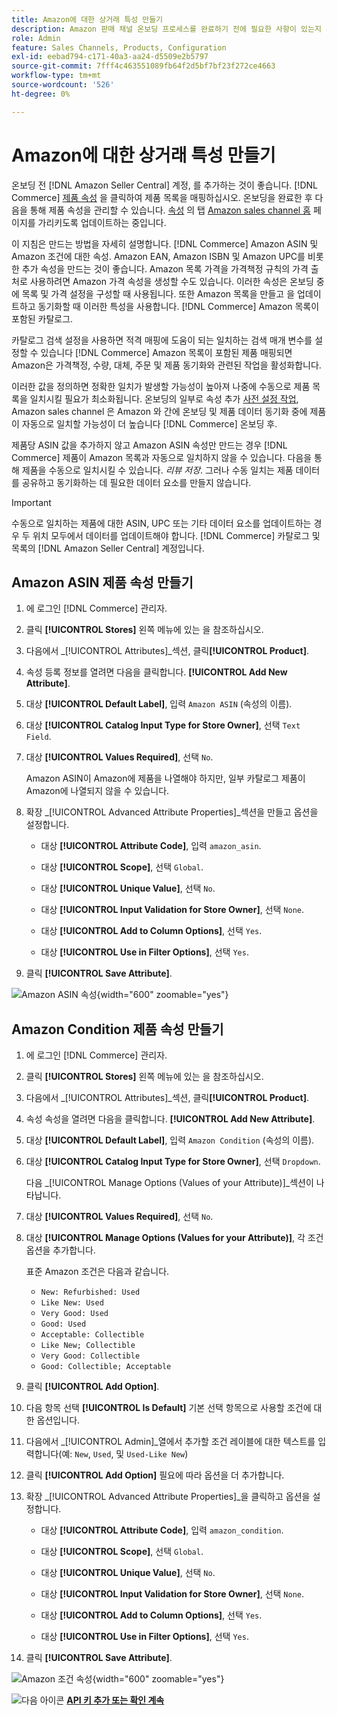 ```yaml
---
title: Amazon에 대한 상거래 특성 만들기
description: Amazon 판매 채널 온보딩 프로세스를 완료하기 전에 필요한 사항이 있는지 확인하십시오 [!UICONTROL Commerce] 제품 특성입니다.
role: Admin
feature: Sales Channels, Products, Configuration
exl-id: eebad794-c171-40a3-aa24-d5509e2b5797
source-git-commit: 7fff4c463551089fb64f2d5bf7bf23f272ce4663
workflow-type: tm+mt
source-wordcount: '526'
ht-degree: 0%

---
```


# Amazon에 대한 상거래 특성 만들기

온보딩 전 [!DNL Amazon Seller Central] 계정, 를 추가하는 것이 좋습니다. [!DNL Commerce] [제품 속성](https://experienceleague.adobe.com/docs/commerce-admin/catalog/product-attributes/product-attributes.html) 을 클릭하여 제품 목록을 매핑하십시오. 온보딩을 완료한 후 다음을 통해 제품 속성을 관리할 수 있습니다. [속성](./managing-attributes.md) 의 탭 [Amazon sales channel 홈](./amazon-sales-channel-home.md) 페이지를 가리키도록 업데이트하는 중입니다.

이 지침은 만드는 방법을 자세히 설명합니다. [!DNL Commerce] Amazon ASIN 및 Amazon 조건에 대한 속성. Amazon EAN, Amazon ISBN 및 Amazon UPC를 비롯한 추가 속성을 만드는 것이 좋습니다. Amazon 목록 가격을 가격책정 규칙의 가격 출처로 사용하려면 Amazon 가격 속성을 생성할 수도 있습니다. 이러한 속성은 온보딩 중에 목록 및 가격 설정을 구성할 때 사용됩니다. 또한 Amazon 목록을 만들고 을 업데이트하고 동기화할 때 이러한 특성을 사용합니다. [!DNL Commerce] Amazon 목록이 포함된 카탈로그.

카탈로그 검색 설정을 사용하면 적격 매핑에 도움이 되는 일치하는 검색 매개 변수를 설정할 수 있습니다 [!DNL Commerce] Amazon 목록이 포함된 제품 매핑되면 Amazon은 가격책정, 수량, 대체, 주문 및 제품 동기화와 관련된 작업을 활성화합니다.

이러한 값을 정의하면 정확한 일치가 발생할 가능성이 높아져 나중에 수동으로 제품 목록을 일치시킬 필요가 최소화됩니다. 온보딩의 일부로 속성 추가 [사전 설정 작업](./amazon-pre-setup-tasks.md), Amazon sales channel 은 Amazon 와 간에 온보딩 및 제품 데이터 동기화 중에 제품이 자동으로 일치할 가능성이 더 높습니다 [!DNL Commerce] 온보딩 후.

제품당 ASIN 값을 추가하지 않고 Amazon ASIN 속성만 만드는 경우 [!DNL Commerce] 제품이 Amazon 목록과 자동으로 일치하지 않을 수 있습니다. 다음을 통해 제품을 수동으로 일치시킬 수 있습니다. _리뷰 저장_. 그러나 수동 일치는 제품 데이터를 공유하고 동기화하는 데 필요한 데이터 요소를 만들지 않습니다.

>[!IMPORTANT]
>
>수동으로 일치하는 제품에 대한 ASIN, UPC 또는 기타 데이터 요소를 업데이트하는 경우 두 위치 모두에서 데이터를 업데이트해야 합니다. [!DNL Commerce] 카탈로그 및 목록의 [!DNL Amazon Seller Central] 계정입니다.

## Amazon ASIN 제품 속성 만들기

1. 에 로그인 [!DNL Commerce] 관리자.

1. 클릭 **[!UICONTROL Stores]** 왼쪽 메뉴에 있는 을 참조하십시오.

1. 다음에서 _[!UICONTROL Attributes]_섹션, 클릭&#x200B;**[!UICONTROL Product]**.

1. 속성 등록 정보를 열려면 다음을 클릭합니다. **[!UICONTROL Add New Attribute]**.

1. 대상 **[!UICONTROL Default Label]**, 입력 `Amazon ASIN` (속성의 이름).

1. 대상 **[!UICONTROL Catalog Input Type for Store Owner]**, 선택 `Text Field`.

1. 대상 **[!UICONTROL Values Required]**, 선택 `No`.

   Amazon ASIN이 Amazon에 제품을 나열해야 하지만, 일부 카탈로그 제품이 Amazon에 나열되지 않을 수 있습니다.

1. 확장 _[!UICONTROL Advanced Attribute Properties]_섹션을 만들고 옵션을 설정합니다.

   - 대상 **[!UICONTROL Attribute Code]**, 입력 `amazon_asin`.

   - 대상 **[!UICONTROL Scope]**, 선택 `Global`.

   - 대상 **[!UICONTROL Unique Value]**, 선택 `No`.

   - 대상 **[!UICONTROL Input Validation for Store Owner]**, 선택 `None`.

   - 대상 **[!UICONTROL Add to Column Options]**, 선택 `Yes`.

   - 대상 **[!UICONTROL Use in Filter Options]**, 선택 `Yes`.

1. 클릭 **[!UICONTROL Save Attribute]**.

![Amazon ASIN 속성](assets/creating-asin-attribute.png){width="600" zoomable="yes"}

## Amazon Condition 제품 속성 만들기

1. 에 로그인 [!DNL Commerce] 관리자.

1. 클릭 **[!UICONTROL Stores]** 왼쪽 메뉴에 있는 을 참조하십시오.

1. 다음에서 _[!UICONTROL Attributes]_섹션, 클릭&#x200B;**[!UICONTROL Product]**.

1. 속성 속성을 열려면 다음을 클릭합니다. **[!UICONTROL Add New Attribute]**.

1. 대상 **[!UICONTROL Default Label]**, 입력 `Amazon Condition` (속성의 이름).

1. 대상 **[!UICONTROL Catalog Input Type for Store Owner]**, 선택 `Dropdown`.

   다음 _[!UICONTROL Manage Options (Values of your Attribute)]_섹션이 나타납니다.

1. 대상 **[!UICONTROL Values Required]**, 선택 `No`.

1. 대상 **[!UICONTROL Manage Options (Values for your Attribute)]**, 각 조건 옵션을 추가합니다.

   표준 Amazon 조건은 다음과 같습니다.

   - `New: Refurbished: Used`
   - `Like New: Used`
   - `Very Good: Used`
   - `Good: Used`
   - `Acceptable: Collectible`
   - `Like New; Collectible`
   - `Very Good: Collectible`
   - `Good: Collectible; Acceptable`

1. 클릭 **[!UICONTROL Add Option]**.

1. 다음 항목 선택 **[!UICONTROL Is Default]** 기본 선택 항목으로 사용할 조건에 대한 옵션입니다.

1. 다음에서 _[!UICONTROL Admin]_열에서 추가할 조건 레이블에 대한 텍스트를 입력합니다(예: `New`, `Used`, 및 `Used-Like New`)

1. 클릭 **[!UICONTROL Add Option]** 필요에 따라 옵션을 더 추가합니다.

1. 확장 _[!UICONTROL Advanced Attribute Properties]_을 클릭하고 옵션을 설정합니다.

   - 대상 **[!UICONTROL Attribute Code]**, 입력 `amazon_condition`.

   - 대상 **[!UICONTROL Scope]**, 선택 `Global`.

   - 대상 **[!UICONTROL Unique Value]**, 선택 `No`.

   - 대상 **[!UICONTROL Input Validation for Store Owner]**, 선택 `None`.

   - 대상 **[!UICONTROL Add to Column Options]**, 선택 `Yes`.

   - 대상 **[!UICONTROL Use in Filter Options]**, 선택 `Yes`.

1. 클릭 **[!UICONTROL Save Attribute]**.

![Amazon 조건 속성](assets/creating-amazon-condition-attribute.png){width="600" zoomable="yes"}

![다음 아이콘](assets/btn-next.png) [**API 키 추가 또는 확인 계속**](./amazon-verify-api-key.md)
